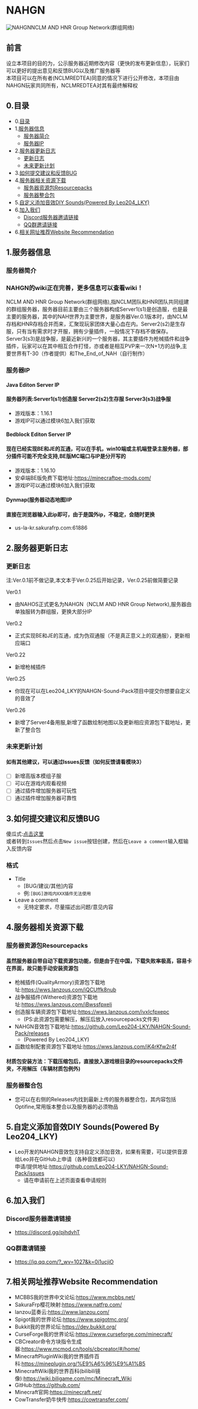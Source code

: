 # NAHGN
![NAHGN](https://static.cowtransfer.com/82da6ad2-11fb-4d98-91ff-e4e02af306e6%2F15795e66-65fb-42d6-91ae-adb7788eb29b%2FNAHGN.png?t-s=1598099624521&t-c=0661b096-fafd-4069-b72e-1743c510dae8&attname=NAHGN.png "NAHGN'slogo")NCLM AND HNR Group Network(群组网络)
## 前言
设立本项目的目的为，公示服务器近期修改内容（更快的发布更新信息），玩家们可以更好的提出意见和反馈BUG以及推广服务器等<br>
本项目可以在所有者(NCLMREDTEA)同意的情况下进行公开修改，本项目由NAHGN玩家共同所有，NCLMREDTEA对其有最终解释权
## 0.目录
* 0.[目录](https://github.com/nclmredtea/NAHGN#0%E7%9B%AE%E5%BD%95)
* 1.[服务器信息](https://github.com/nclmredtea/NAHGN#1%E6%9C%8D%E5%8A%A1%E5%99%A8%E4%BF%A1%E6%81%AF)
	* [服务器简介](https://github.com/nclmredtea/NAHGN#%E6%9C%8D%E5%8A%A1%E5%99%A8%E7%AE%80%E4%BB%8B)
	* [服务器IP](https://github.com/nclmredtea/NAHGN#%E6%9C%8D%E5%8A%A1%E5%99%A8ip)
* 2.[服务器更新日志](https://github.com/nclmredtea/NAHGN#2%E6%9C%8D%E5%8A%A1%E5%99%A8%E6%9B%B4%E6%96%B0%E6%97%A5%E5%BF%97)
	* [更新日志](https://github.com/nclmredtea/NAHGN#%E6%9B%B4%E6%96%B0%E6%97%A5%E5%BF%97)
	* [未来更新计划](https://github.com/nclmredtea/NAHGN#%E6%9C%AA%E6%9D%A5%E6%9B%B4%E6%96%B0%E8%AE%A1%E5%88%92)
* 3.[如何提交建议和反馈BUG](https://github.com/nclmredtea/NAHGN#3%E5%A6%82%E4%BD%95%E6%8F%90%E4%BA%A4%E5%BB%BA%E8%AE%AE%E5%92%8C%E5%8F%8D%E9%A6%88bug)
* 4.[服务器相关资源下载](https://github.com/nclmredtea/NAHGN#4%E6%9C%8D%E5%8A%A1%E5%99%A8%E7%9B%B8%E5%85%B3%E8%B5%84%E6%BA%90%E4%B8%8B%E8%BD%BD)
	* [服务器资源包Resourcepacks](https://github.com/nclmredtea/NAHGN#%E6%9C%8D%E5%8A%A1%E5%99%A8%E8%B5%84%E6%BA%90%E5%8C%85resourcepacks)
	* [服务器整合包](https://github.com/nclmredtea/NAHGN/blob/master/README.md#%E6%9C%8D%E5%8A%A1%E5%99%A8%E6%95%B4%E5%90%88%E5%8C%85)
* 5.[自定义添加音效DIY Sounds(Powered By Leo204_LKY)](https://github.com/nclmredtea/NAHGN#5%E8%87%AA%E5%AE%9A%E4%B9%89%E6%B7%BB%E5%8A%A0%E9%9F%B3%E6%95%88diy-soundspowered-by-leo204_lky)
* 6.[加入我们](https://github.com/nclmredtea/NAHGN#6%E5%8A%A0%E5%85%A5%E6%88%91%E4%BB%AC)
	* [Discord服务器邀请链接](https://discord.gg/pjhdvhT)
	* [QQ群邀请链接](https://jq.qq.com/?_wv=1027&k=0i1ucjiO)
* 6.[相关网址推荐Website Recommendation](https://github.com/nclmredtea/NAHGN#7%E7%9B%B8%E5%85%B3%E7%BD%91%E5%9D%80%E6%8E%A8%E8%8D%90website-recommendation)
## 1.服务器信息
### 服务器简介
### NAHGN的wiki正在完善，更多信息可以查看wiki！
NCLM AND HNR Group Network(群组网络),指NCLM团队和HNR团队共同组建的群组服务器，服务器目前主要由三个服务器构成Server1(s1)是创造服，也是最主要的服务器，其中的NAH世界为主要世界，是服务器Ver.0.1版本时，由NCLM存档和HNR存档合并而来，汇聚现玩家团体大量心血在内。Server2(s2)是生存服，只有当有需求时才开服，拥有少量插件，一般情况下存档不做保存。Server3(s3)是战争服，是最近新兴的一个服务器，其主要插件为枪械插件和战争插件，玩家可以在其中相互合作打怪，亦或者是相互PVP来一次N+1方的战争,主要世界有T-30（作者提供）和The_End_of_NAH（自行制作）
### 服务器IP
#### Java Editon Server IP
#### 服务器列表:Server1(s1)创造服 Server2(s2)生存服 Server3(s3)战争服
* 游戏版本：1.16.1
* 游戏IP可以通过模块6加入我们获取
#### Bedblock Editon Server IP
#### 现在已经实现BE和JE的互通，可以在手机，win10端或主机端登录主服务器，部分插件可能不完全支持,BE版MC端口与IP是分开写的
* 游戏版本：1.16.10
* 安卓端BE版免费下载地址:https://minecraftpe-mods.com/
* 游戏IP可以通过模块6加入我们获取
#### Dynmap(服务器动态地图)IP
#### 直接在浏览器输入此ip即可，由于是国外ip，不稳定，会随时更换
* us-la-kr.sakurafrp.com:61886
## 2.服务器更新日志
### 更新日志
注:Ver.0.1前不做记录,本文本于Ver.0.25后开始记录，Ver.0.25前做简要记录

Ver0.1<br>
* 由NAHOS正式更名为NAHGN（NCLM AND HNR Group Network),服务器由单独服转为群组服，更换大部分IP

Ver0.2<br>
* 正式实现BE和JE的互通，成为伪双通服（不是真正意义上的双通服），更新相应端口

Ver0.22<br>
* 新增枪械插件

Ver0.25<br>
* 你现在可以在Leo204_LKY的NAHGN-Sound-Pack项目中提交你想要自定义的音效了

Ver0.26<br>
* 新增了Server4备用服,新增了函数绘制地图以及更新相应资源包下载地址，更新了整合包
### 未来更新计划
#### 如有其他建议，可以通过Issues反馈（如何反馈请看模块3）
- [ ] 新增高版本模组子服
- [ ] 可以在游戏内观看视频
- [ ] 通过插件增加服务器可玩性
- [ ] 通过插件增加服务器可靠性
## 3.如何提交建议和反馈BUG
傻瓜式:[点击这里](https://github.com/nclmredtea/NAHGN/issues/new/choose)<br>
或者转到`Issues`然后点击`New issue`按钮创建，然后在`Leave a comment`输入框输入反馈内容<br>
### 格式
* Title<br>
	* [BUG/建议/其他]内容<br>
	* 例:`[BUG]游戏内XXX插件无法使用`<br>
* Leave a comment<br>
	* 无特定要求，尽量描述出问题/意见内容
## 4.服务器相关资源下载
### 服务器资源包Resourcepacks
#### 虽然服务器自带自动下载资源包功能，但是由于在中国，下载失败率极高，容易卡在界面，故只能手动安装资源包
* 枪械插件(QualityArmory)资源包下载地址:https://wws.lanzous.com/iQCUffk8nub
* 战争服插件(Withered)资源包下载地址:https://wws.lanzous.com/iBwssfpxeli
* 创造服车辆资源包下载地址:https://wws.lanzous.com/ivxIcfpxepc
	* (PS:此资源包需要解压，解压后放入resourcepacks文件夹)
* NAHGN音效包下载地址:https://github.com/Leo204-LKY/NAHGN-Sound-Pack/releases
	* (Powered By Leo204_LKY)
* 函数绘制配套资源包下载地址:https://wws.lanzous.com/iK4rKfw2r4f
#### 材质包安装方法：下载压缩包后，直接放入游戏根目录的resourcepacks文件夹，不用解压（车辆材质包例外)
### 服务器整合包
* 您可以在右侧的Releases内找到最新上传的服务器整合包，其内容包括Optifine,常用版本整合以及服务器的必须物品
## 5.自定义添加音效DIY Sounds(Powered By Leo204_LKY)
* Leo开发的NAHGN音效包支持自定义添加音效，如果有需要，可以提供音源给Leo并在GitHub上申请（各种音效都可以）<br>
申请/提供地址:https://github.com/Leo204-LKY/NAHGN-Sound-Pack/issues
	* 请在申请前在上述页面查看申请规则
## 6.加入我们
### Discord服务器邀请链接
* https://discord.gg/pjhdvhT
### QQ群邀请链接
* https://jq.qq.com/?_wv=1027&k=0i1ucjiO
## 7.相关网址推荐Website Recommendation
* MCBBS我的世界中文论坛:https://www.mcbbs.net/
* SakuraFrp樱花映射:https://www.natfrp.com/
* lanzou蓝奏云:https://www.lanzou.com/
* Spigot我的世界论坛:https://www.spigotmc.org/
* Bukkit我的世界论坛:https://dev.bukkit.org/
* CurseForge我的世界论坛:https://www.curseforge.com/minecraft/
* CBCreator命令方块指令生成器:https://www.mcmod.cn/tools/cbcreator/#/home/
* MinecraftPluginWiki我的世界插件百科:https://mineplugin.org/%E9%A6%96%E9%A1%B5
* MinecraftWiki我的世界百科(bilibili镜像):https://wiki.biligame.com/mc/Minecraft_Wiki
* GitHub:https://github.com/
* Minecraft官网:https://minecraft.net/
* CowTransfer奶牛快传:https://cowtransfer.com/
